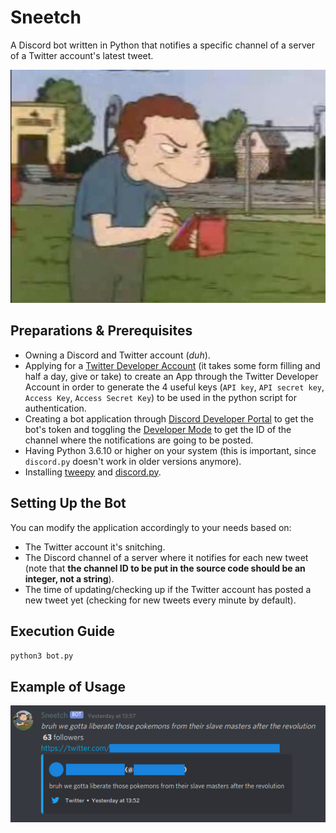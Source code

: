 # Sneetch
A Discord bot written in Python that notifies a specific channel of a server of a Twitter account's latest tweet.

![](readme_pics/randall.jpg)

## Preparations & Prerequisites
* Owning a Discord and Twitter account (_duh_).
*  Applying for a [Twitter Developer Account](developer.twitter.com) (it takes some form filling and half a day, give or take) to create an App through the Twitter Developer Account in order to generate the 4 useful keys (`API key`, `API secret key`, `Access Key`, `Access Secret Key`) to be used in the python script for authentication.
* Creating a bot application through [Discord Developer Portal](https://discord.com/developers/) to get the bot's token and toggling the [Developer Mode](https://www.swipetips.com/how-to-get-channel-id-in-discord/) to get the ID of the channel where the notifications are going to be posted.
* Having Python 3.6.10 or higher on your system (this is important, since `discord.py` doesn't work in older versions anymore).
*  Installing [tweepy](http://docs.tweepy.org/en/latest/install.html) and [discord.py](https://github.com/Rapptz/discord.py).

## Setting Up the Bot
You can modify the application accordingly to your needs based on:
* The Twitter account it's snitching.
* The Discord channel of a server where it notifies for each new tweet (note that **the channel ID to be put in the source code should be an integer, not a string**).
* The time of updating/checking up if the Twitter account has posted a new tweet yet (checking for new tweets every minute by default).

## Execution Guide
`python3 bot.py`

## Example of Usage
![](readme_pics/example.png)
